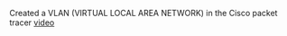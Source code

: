 Created a VLAN (VIRTUAL LOCAL AREA NETWORK) in the Cisco packet tracer
<a href="https://github.com/namimurali/Vlan/assets/139318303/b88ddc7e-614d-41ae-b748-077ed9427b9d">video</a>
